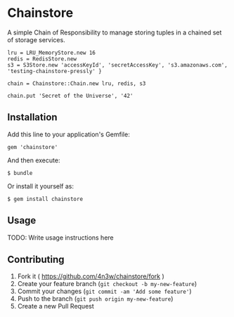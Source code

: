 # Chainstore

A simple Chain of Responsibility to manage storing tuples in a chained set of storage services.

    lru = LRU_MemoryStore.new 16
    redis = RedisStore.new
    s3 = S3Store.new 'accessKeyId', 'secretAccessKey', 's3.amazonaws.com', 'testing-chainstore-pressly' }

    chain = Chainstore::Chain.new lru, redis, s3

    chain.put 'Secret of the Universe', '42'


## Installation

Add this line to your application's Gemfile:

    gem 'chainstore'

And then execute:

    $ bundle

Or install it yourself as:

    $ gem install chainstore

## Usage

TODO: Write usage instructions here

## Contributing

1. Fork it ( https://github.com/4n3w/chainstore/fork )
2. Create your feature branch (`git checkout -b my-new-feature`)
3. Commit your changes (`git commit -am 'Add some feature'`)
4. Push to the branch (`git push origin my-new-feature`)
5. Create a new Pull Request

